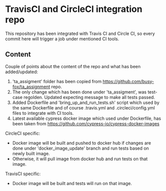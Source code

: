 # TravisCI and CircleCI integration repo

This repository has been integrated with Travis CI and Circle CI, so every commit here will trigger a job under mentioned CI tools.

## Content

Couple of points about the content of the repo and what has been added/updated:
1. 'ta_assigment' folder has been copied from https://github.com/busy-fox/ta_assignment repo.
2. The only change which has been done under 'ta_assigment', was test-case regolden. Updated expecting message to make all tests passed.
3. Added Dockerfile and 'bring_up_and_run_tests.sh' script which used by the same Dockerfile and of course .travis.yml and .circleci/config.yml files to integrate with CI tools.
4. Latest available cypress docker image which used under Dockerfile, has been taken from https://github.com/cypress-io/cypress-docker-images

CircleCI specific:
  - Docker image will be built and pushed to docker hub if changes are done under 'docker_image_update' branch and run tests based on newly built image.
  - Otherwise, it will pull image from docker hub and run tests on that image.
  
TravisCI specific:
  - Docker image will be built and tests will run on that image.
